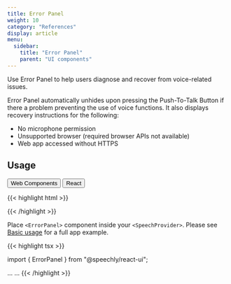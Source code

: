 ```yaml
---
title: Error Panel
weight: 10
category: "References"
display: article
menu:
  sidebar:
    title: "Error Panel"
    parent: "UI components"
---
```

<script>
  // updateTab function specific to this pages' tabs; called by updateTab() in app.js
  function updateTab() {
    let urlParams = new URLSearchParams(window.location.search);
    selectTab("platform", urlParams.get("platform"));
  }
</script>

Use Error Panel to help users diagnose and recover from voice-related issues.

Error Panel automatically unhides upon pressing the Push-To-Talk Button if there a problem preventing the use of voice functions. It also displays recovery instructions for the following:

- No microphone permission
- Unsupported browser (required browser APIs not available)
- Web app accessed without HTTPS

## Usage

<div class="tab">
  <button class="tablinks platform WebClient active" onclick="openTab(event, 'platform=WebClient')">Web Components</button>
  <button class="tablinks platform React" onclick="openTab(event, 'platform=React')">React</button>
</div>

<div class="WebClient tabcontent platform code" style="display: block;">

{{< highlight html >}}

<head>
  <script type="text/javascript" src="https://speechly.github.io/browser-ui/dev/error-panel.js"></script>
</head>

<body>
  <error-panel
    placement="bottom" >
  </error-panel>
</body>
{{< /highlight >}}

</div>

<div class="React tabcontent platform code">

Place `<ErrorPanel>` component inside your `<SpeechProvider>`. Please see [Basic usage](/client-libraries/usage/?platform=React) for a full app example.

{{< highlight tsx >}}

import { ErrorPanel } from "@speechly/react-ui";

...
<SpeechProvider appId="YOUR_APP_ID_FROM_SPEECHLY_DASHBOARD">
  <ErrorPanel
    placement="bottom"
  />
</SpeechProvider>
...
{{< /highlight >}}

</div>
